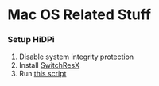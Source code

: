 # Mac OS Related Stuff

### Setup HiDPi

1. Disable system integrity protection
2. Install [SwitchResX](http://www.madrau.com/srx_download/download.html)
3. Run [this script](https://github.com/xzhih/one-key-hidpi)